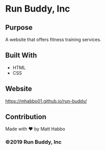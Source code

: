# Run Buddy, Inc

## Purpose
A website that offers fitness training services.

## Built With
* HTML
* CSS

## Website
https://mhabbo01.github.io/run-buddy/

## Contribution
Made with ❤️ by Matt Habbo

### ©️2019 Run Buddy, Inc 
